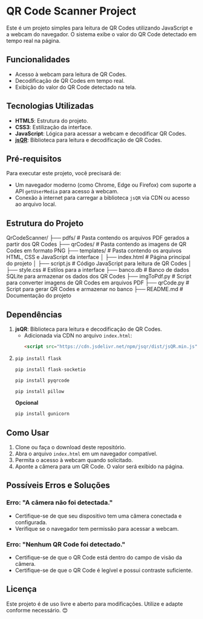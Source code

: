 # QR Code Scanner Project

Este é um projeto simples para leitura de QR Codes utilizando JavaScript e a webcam do navegador. O sistema exibe o valor do QR Code detectado em tempo real na página.

## Funcionalidades
- Acesso à webcam para leitura de QR Codes.
- Decodificação de QR Codes em tempo real.
- Exibição do valor do QR Code detectado na tela.

## Tecnologias Utilizadas
- **HTML5**: Estrutura do projeto.
- **CSS3**: Estilização da interface.
- **JavaScript**: Lógica para acessar a webcam e decodificar QR Codes.
- **[jsQR](https://github.com/cozmo/jsQR)**: Biblioteca para leitura e decodificação de QR Codes.

## Pré-requisitos
Para executar este projeto, você precisará de:
- Um navegador moderno (como Chrome, Edge ou Firefox) com suporte a API `getUserMedia` para acesso à webcam.
- Conexão à internet para carregar a biblioteca `jsQR` via CDN ou acesso ao arquivo local.

## Estrutura do Projeto
QrCodeScanner/
├── pdfs/              # Pasta contendo os arquivos PDF gerados a partir dos QR Codes
├── qrCodes/           # Pasta contendo as imagens de QR Codes em formato PNG
├── templates/         # Pasta contendo os arquivos HTML, CSS e JavaScript da interface
│   ├── index.html     # Página principal do projeto
│   ├── script.js      # Código JavaScript para leitura de QR Codes
│   ├── style.css      # Estilos para a interface
├── banco.db           # Banco de dados SQLite para armazenar os dados dos QR Codes
├── imgToPdf.py        # Script para converter imagens de QR Codes em arquivos PDF
├── qrCode.py          # Script para gerar QR Codes e armazenar no banco
├── README.md          # Documentação do projeto

## Dependências
1. **jsQR**: Biblioteca para leitura e decodificação de QR Codes.
   - Adicionada via CDN no arquivo `index.html`:
     ```html
     <script src="https://cdn.jsdelivr.net/npm/jsqr/dist/jsQR.min.js"></script>
     ```
2. 
    ```python
    pip install flask
     ```
    ```python
    pip install flask-socketio
     ```
    ```python
    pip install pyqrcode
     ```
    ```python
    pip install pillow
     ```
    **Opcional**
    ```python
    pip install gunicorn
     ```

## Como Usar
1. Clone ou faça o download deste repositório.
2. Abra o arquivo `index.html` em um navegador compatível.
3. Permita o acesso à webcam quando solicitado.
4. Aponte a câmera para um QR Code. O valor será exibido na página.

## Possíveis Erros e Soluções
### **Erro:** "A câmera não foi detectada."
- Certifique-se de que seu dispositivo tem uma câmera conectada e configurada.
- Verifique se o navegador tem permissão para acessar a webcam.

### **Erro:** "Nenhum QR Code foi detectado."
- Certifique-se de que o QR Code está dentro do campo de visão da câmera.
- Certifique-se de que o QR Code é legível e possui contraste suficiente.

## Licença
Este projeto é de uso livre e aberto para modificações. Utilize e adapte conforme necessário. 😊

